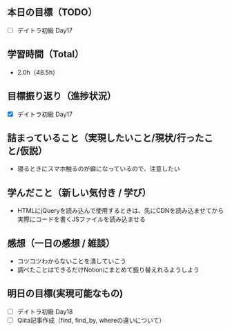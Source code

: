 ## 本日の目標（TODO）

- [ ] デイトラ初級 Day17


## 学習時間（Total）

- 2.0h（48.5h）

## 目標振り返り（進捗状況）

- [x] デイトラ初級 Day17

## 詰まっていること（実現したいこと/現状/行ったこと/仮説）

- 寝るときにスマホ触るのが癖になっているので、注意したい

## 学んだこと（新しい気付き / 学び）

- HTMLにjQueryを読み込んで使用するときは、先にCDNを読み込ませてから実際にコードを書くJSファイルを読み込ませる

## 感想（一日の感想 / 雑談）

- コツコツわからないことを潰していこう
- 調べたことはできるだけNotionにまとめて振り替えれるようしよう

## 明日の目標(実現可能なもの)

- [ ] デイトラ初級 Day18
- [ ] Qiita記事作成（find, find_by, whereの違いについて）
